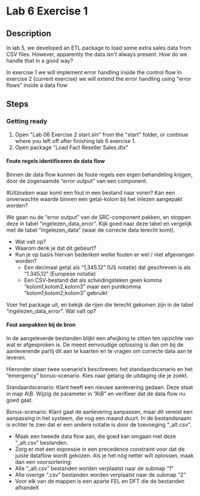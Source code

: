 # Lab 6 Exercise 1

## Description
In lab 5, we developed an ETL package to load some extra sales data from CSV files.
However, apparently the data isn't always present. How do we handle that in a good way?

In exercise 1 we will implement error handling inside the control flow
In exercise 2 (current exercise) we will extend the error handling using "error flows" inside a data flow

## Steps

### Getting ready
1. Open "Lab 06 Exercise 2 start.sln" from the "start" folder, or continue where you left off after finishing lab 6 exercise 1.
2. Open package "Load Fact Reseller Sales.dtx"

#### Foute regels identificeren de data flow
Binnen de data flow kunnen de foute regels een eigen behandeling krijgen, door de zogenaamde “error output” van een component.

*#Uitzoeken* waar komt een fout in een bestand naar voren? Kan een onverwachte waarde binnen een getal-kolom bij het inlezen aangepakt worden?

We gaan nu de “error output” van de SRC-component pakken, en stoppen deze in tabel “ingelezen_data_error”. Kijk goed naar deze tabel en vergelijk met de tabel “ingelezen_data” (waar de correcte data terecht komt). 
* Wat valt op? 
* Waarom denk je dat dit gebeurt?
* Kun je op basis hiervan bedenken welke fouten er wel / niet afgevangen worden?
	* Een decimaal getal als “1,345.12” (US notatie) dat geschreven is als “1.345,12” (Europese notatie)
	* Een CSV-bestand dat als scheidingsteken geen komma  “kolom1,kolom2,kolom3” maar een puntkomma “kolom1;kolom2;kolom3” gebruikt

Voer het package uit, en bekijk de rijen die terecht gekomen zijn in de tabel “ingelezen_data_error”. Wat valt op?

#### Fout aanpakken bij de bron
In de aangeleverde bestanden blijkt een afwijking te zitten ten opzichte van wat er afgesproken is. De meest eenvoudige oplossing is dan om bij de aanleverende partij dit aan te kaarten en te vragen om correcte data aan te leveren. 

Hieronder staan twee scenario’s beschreven: het standaardscenario en het “emergency” bonus-scenario. Kies naar gelang de uitdaging die je zoekt.

Standaardscenario:
Klant heeft een nieuwe aanlevering gedaan. Deze staat in map A\B. Wijzig de parameter in “A\B” en verifieer dat de data flow nu goed gaat.

Bonus-scenario:
Klant gaat de aanlevering aanpassen, maar dit vereist een aanpassing in het systeem, die nog een maand duurt. In de bestandsnaam is echter te zien dat er een andere notatie is door de toevoeging “_alt.csv”.
* Maak een tweede data flow aan, die goed kan omgaan met deze “_alt.csv” bestanden. 
* Zorg er met een expressie in een precedence constraint voor dat de juiste dataflow wordt gekozen.
Als je het nóg netter wilt oplossen, maak dan een voorsortering:
* Alle “_alt.csv” bestanden worden verplaatst naar de submap “1”
* Alle overige “.csv” bestanden worden verplaatst naar de submap “2”
* Voor elk van de mappen is een aparte FEL en DFT die de bestanden afhandelt
 